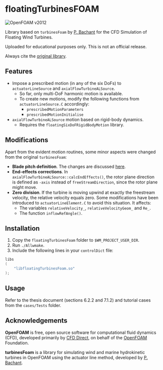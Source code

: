 floatingTurbinesFOAM
============
![OpenFOAM v2012](https://img.shields.io/badge/OpenFOAM-v2012-brightgreen.svg)

Library based on `turbinesFoam` by [P. Bachant](https://github.com/turbinesFoam/turbinesFoam) for the CFD Simulation of Floating Wind Turbines. 

Uploaded for educational purposes only. This is not an official release. 

Always cite the [original library](https://zenodo.org/record/3542301).

Features
-----
- Impose a prescribed motion (in any of the six DoFs) to `actuatorLineSource` and `axialFlowTurbineALSource`. 
	- So far, only multi-DoF harmonic motion is available.
	- To create new motions, modify the following functions from `actuatorLineSource.C` accordingly:
		- `prescribedMotionParameters`
		- `prescribedMotionInitialise`
- `axialFlowTurbineALSource` motion based on rigid-body dynamics.
	- Requires the `floatingSixDoFRigidBodyMotion` library.

Modifications
-----
Apart from the evident motion routines, some minor aspects were changed from the original `turbinesFoam`:
- **Blade pitch definition**. The changes are discussed [here](https://github.com/turbinesFoam/turbinesFoam/issues/350).
- **End-effects corrections**. In `axialFlowTurbineALSource::calcEndEffects()`, the rotor plane direction is defined as `-axis` instead of `freeStreamDirection`, since the rotor plane might move. 
- **Zero division**. If the turbine is moving upwind at exactly the freestream velocity, the relative velocity equals zero. Some modifications have been introduced to `actuatorLineElement.C` to avoid this situation. It affects:
	- The variables `relativeVelocity_`, `relativeVelocityGeom_` and `Re_`.
	- The function `inflowRefAngle()`.

Installation
-----
1. Copy the `floatingTurbinesFoam` folder to `$WM_PROJECT_USER_DIR`.
2. Run `./Allwmake`.
3. Include the following lines in your `controlDict` file:

```cpp
libs
(
    "libfloatingTurbinesFoam.so"
);
```
Usage
-----
Refer to the thesis document (sections 6.2.2 and 7.1.2) and tutorial cases from the `cases/Tests` folder.

Acknowledgements
----------------
__OpenFOAM__ is free, open source software for computational fluid dynamics (CFD),
developed primarily by [CFD Direct](http://cfd.direct), on behalf of the
[OpenFOAM](http://openfoam.org) Foundation.

__turbinesFoam__ is a library for simulating wind and marine hydrokinetic turbines
in OpenFOAM using the actuator line method, developed by [P. Bachant](https://github.com/turbinesFoam/turbinesFoam).